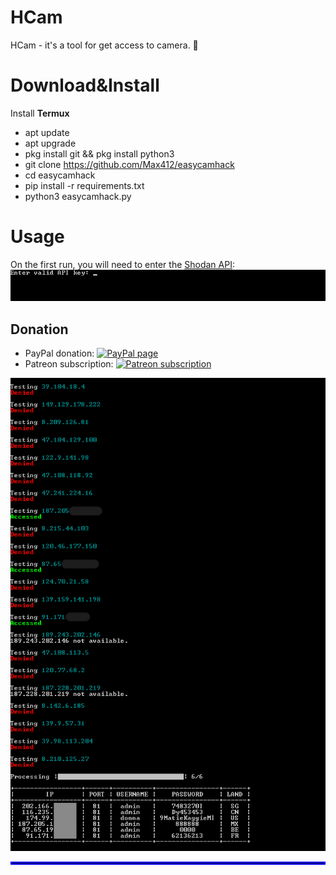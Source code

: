 # HCam
HCam - it's a tool for get access to camera. 👀 


# Download&Install
Install **Termux**  
* apt update  
* apt upgrade  
* pkg install git && pkg install python3  
* git clone https://github.com/Max412/easycamhack  
* cd easycamhack  
* pip install -r requirements.txt  
* python3 easycamhack.py  


# Usage
On the first run, you will need to enter the <a href="https://account.shodan.io/login" target="_blank">Shodan API</a>:
![capture](https://github.com/Max412/DoS-ru/blob/main/cam2.png?raw=true)

<h2>Donation</h2>

 * PayPal donation: [![PayPal page](https://img.shields.io/badge/donate-Paypal-fd8200.svg)](https://www.paypal.com/cgi-bin/webscr?cmd=_donations&business=JCY2BGLULSWVJ&lc=US&item_name=ScreenToGif&item_number=screentogif&currency_code=USD&bn=PP%2dDonationsBF%3abtn_donateCC_LG%2egif%3aNonHosted)
 * Patreon subscription: [![Patreon subscription](https://img.shields.io/badge/subscribe-Patreon-orange.svg)](https://www.patreon.com/nicke)

![capture](https://github.com/Max412/DoS-ru/blob/main/cam.png?raw=true)








<hr style="border:2px solid blue">
